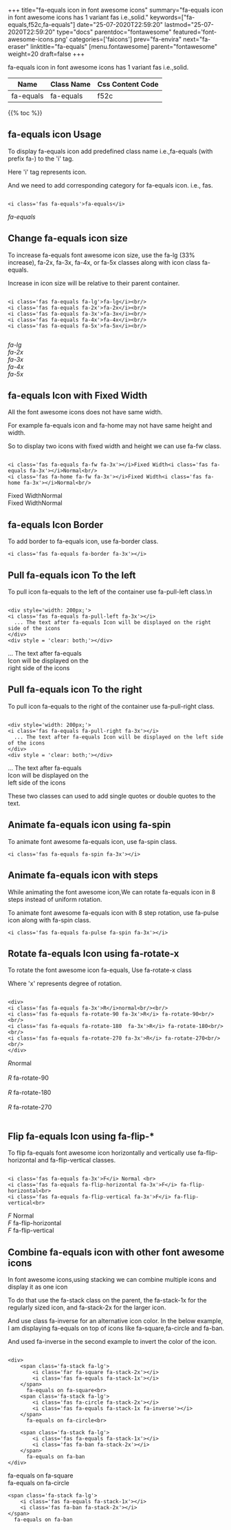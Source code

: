 +++
title="fa-equals icon in font awesome icons"
summary="fa-equals icon in font awesome icons has 1 variant fas i.e.,solid."
keywords=["fa-equals,f52c,fa-equals"]
date="25-07-2020T22:59:20"
lastmod="25-07-2020T22:59:20"
type="docs"
parentdoc="fontawesome"
featured='font-awesome-icons.png'
categories=['faicons']
prev="fa-envira"
next="fa-eraser"
linktitle="fa-equals"
[menu.fontawesome]
parent="fontawesome"
weight=20
draft=false
+++


fa-equals icon in font awesome icons has 1 variant fas i.e.,solid.

<div class='table-responsive'><table class='table'><thead><tr><th>Name</th><th>Class Name</th><th>Css Content Code</th></tr></thead><tbody><tr><td>fa-equals</td><td>fa-equals</td><td>f52c</td></tr></tbody></table></div>


{{% toc %}}


## fa-equals icon Usage

To display fa-equals icon add predefined class name i.e.,fa-equals (with prefix fa-) to the 'i' tag.

Here 'i' tag represents icon.

And we need to add corresponding category for fa-equals icon. i.e., fas.


```

<i class='fas fa-equals'>fa-equals</i>
```

<i class='fas fa-equals'>fa-equals</i>




## Change fa-equals icon size
To increase fa-equals font awesome icon size, use the fa-lg (33% increase), fa-2x, fa-3x, fa-4x, or fa-5x classes along with icon class fa-equals.

Increase in icon size will be relative to their parent container. 

```

<i class='fas fa-equals fa-lg'>fa-lg</i><br/>
<i class='fas fa-equals fa-2x'>fa-2x</i><br/>
<i class='fas fa-equals fa-3x'>fa-3x</i><br/>
<i class='fas fa-equals fa-4x'>fa-4x</i><br/>
<i class='fas fa-equals fa-5x'>fa-5x</i><br/>
            
```

<i class='fas fa-equals fa-lg'>fa-lg</i><br/>
<i class='fas fa-equals fa-2x'>fa-2x</i><br/>
<i class='fas fa-equals fa-3x'>fa-3x</i><br/>
<i class='fas fa-equals fa-4x'>fa-4x</i><br/>
<i class='fas fa-equals fa-5x'>fa-5x</i><br/>
            



## fa-equals Icon with Fixed Width 

All the font awesome icons does not have same width.

For example fa-equals icon and fa-home may not have same height and width.

So to display two icons with fixed width and height we can use fa-fw class.


```

<i class='fas fa-equals fa-fw fa-3x'></i>Fixed Width<i class='fas fa-equals fa-3x'></i>Normal<br/>
<i class='fas fa-home fa-fw fa-3x'></i>Fixed Width<i class='fas fa-home fa-3x'></i>Normal<br/>
```

<i class='fas fa-equals fa-fw fa-3x'></i>Fixed Width<i class='fas fa-equals fa-3x'></i>Normal<br/>
<i class='fas fa-home fa-fw fa-3x'></i>Fixed Width<i class='fas fa-home fa-3x'></i>Normal<br/>



## fa-equals Icon Border 

To add border to fa-equals icon, use fa-border class.


```
<i class='fas fa-equals fa-border fa-3x'></i>

```
<i class='fas fa-equals fa-border fa-3x'></i>





## Pull fa-equals icon To the left

To pull icon fa-equals to the left of the container use fa-pull-left class.\n

```

<div style='width: 200px;'>
<i class='fas fa-equals fa-pull-left fa-3x'></i>
  ... The text after fa-equals Icon will be displayed on the right side of the icons
</div>
<div style = 'clear: both;'></div>
```

<div style='width: 200px;'>
<i class='fas fa-equals fa-pull-left fa-3x'></i>
  ... The text after fa-equals Icon will be displayed on the right side of the icons
</div>
<div style = 'clear: both;'></div>




## Pull fa-equals icon To the right
To pull icon fa-equals to the right of the container use fa-pull-right class.

```

<div style='width: 200px;'>
<i class='fas fa-equals fa-pull-right fa-3x'></i>
  ... The text after fa-equals Icon will be displayed on the left side of the icons
</div>
<div style = 'clear: both;'></div>
```

<div style='width: 200px;'>
<i class='fas fa-equals fa-pull-right fa-3x'></i>
  ... The text after fa-equals Icon will be displayed on the left side of the icons
</div>
<div style = 'clear: both;'></div>

These two classes can used to add single quotes or double quotes to the text.


## Animate fa-equals icon using fa-spin
To animate font awesome fa-equals icon, use fa-spin class.

```
<i class='fas fa-equals fa-spin fa-3x'></i>
```
<i class='fas fa-equals fa-spin fa-3x'></i>




## Animate fa-equals icon with steps
While animating the font awesome icon,We can rotate fa-equals icon in 8 steps instead of uniform rotation.

To animate font awesome fa-equals icon with 8 step rotation, use fa-pulse icon along with fa-spin class.


```
<i class='fas fa-equals fa-pulse fa-spin fa-3x'></i>

```
<i class='fas fa-equals fa-pulse fa-spin fa-3x'></i>





## Rotate fa-equals Icon using fa-rotate-x
To rotate the font awesome icon fa-equals, Use fa-rotate-x class

Where 'x' represents degree of rotation.


```

<div>
<i class='fas fa-equals fa-3x'>R</i>normal<br/><br/>
<i class='fas fa-equals fa-rotate-90 fa-3x'>R</i> fa-rotate-90<br/><br/> 
<i class='fas fa-equals fa-rotate-180  fa-3x'>R</i> fa-rotate-180<br/><br/> 
<i class='fas fa-equals fa-rotate-270 fa-3x'>R</i> fa-rotate-270<br/><br/>
</div>
```

<div>
<i class='fas fa-equals fa-3x'>R</i>normal<br/><br/>
<i class='fas fa-equals fa-rotate-90 fa-3x'>R</i> fa-rotate-90<br/><br/> 
<i class='fas fa-equals fa-rotate-180  fa-3x'>R</i> fa-rotate-180<br/><br/> 
<i class='fas fa-equals fa-rotate-270 fa-3x'>R</i> fa-rotate-270<br/><br/>
</div>




## Flip fa-equals Icon using fa-flip-*
To flip fa-equals font awesome icon horizontally and vertically use fa-flip-horizontal and fa-flip-vertical classes. 

```

<i class='fas fa-equals fa-3x'>F</i> Normal <br>
<i class='fas fa-equals fa-flip-horizontal fa-3x'>F</i> fa-flip-horizontal<br>
<i class='fas fa-equals fa-flip-vertical fa-3x'>F</i> fa-flip-vertical<br>
```

<i class='fas fa-equals fa-3x'>F</i> Normal <br>
<i class='fas fa-equals fa-flip-horizontal fa-3x'>F</i> fa-flip-horizontal<br>
<i class='fas fa-equals fa-flip-vertical fa-3x'>F</i> fa-flip-vertical<br>




## Combine fa-equals icon with other font awesome icons
In font awesome icons,using stacking we can combine multiple icons and display it as one icon 

To do that use the fa-stack class on the parent, the fa-stack-1x for the regularly sized icon, and fa-stack-2x for the larger icon.

And use class fa-inverse for an alternative icon color. 
In the below example, I am displaying fa-equals on top of icons like fa-square,fa-circle and fa-ban.

And used fa-inverse in the second example to invert the color of the icon.

```

<div>
    <span class='fa-stack fa-lg'>
        <i class='far fa-square fa-stack-2x'></i>
        <i class='fas fa-equals fa-stack-1x'></i>
    </span>
      fa-equals on fa-square<br>
    <span class='fa-stack fa-lg'>
        <i class='fas fa-circle fa-stack-2x'></i>
        <i class='fas fa-equals fa-stack-1x fa-inverse'></i>
    </span>
      fa-equals on fa-circle<br>

    <span class='fa-stack fa-lg'>
        <i class='fas fa-equals fa-stack-1x'></i>
        <i class='fas fa-ban fa-stack-2x'></i>
    </span>
      fa-equals on fa-ban
</div>
```

<div>
    <span class='fa-stack fa-lg'>
        <i class='far fa-square fa-stack-2x'></i>
        <i class='fas fa-equals fa-stack-1x'></i>
    </span>
      fa-equals on fa-square<br>
    <span class='fa-stack fa-lg'>
        <i class='fas fa-circle fa-stack-2x'></i>
        <i class='fas fa-equals fa-stack-1x fa-inverse'></i>
    </span>
      fa-equals on fa-circle<br>

    <span class='fa-stack fa-lg'>
        <i class='fas fa-equals fa-stack-1x'></i>
        <i class='fas fa-ban fa-stack-2x'></i>
    </span>
      fa-equals on fa-ban
</div>






